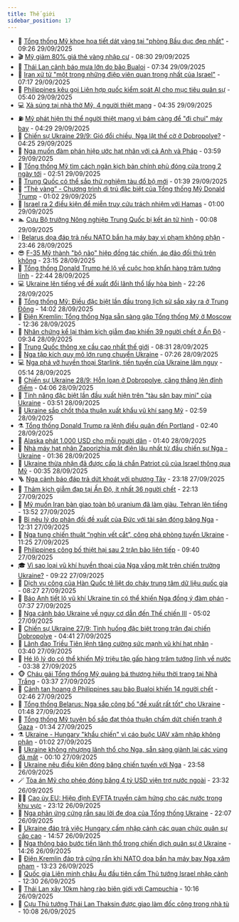 ```yaml
---
title: Thế giới
sidebar_position: 17
---
```


<!-- dantri-the-gioi:START -->
- 🌋 [Tổng thống Mỹ khoe họa tiết dát vàng tại &quot;phòng Bầu dục đẹp nhất&quot;](https://dantri.com.vn/the-gioi/tong-thong-my-khoe-hoa-tiet-dat-vang-tai-phong-bau-duc-dep-nhat-20250929162045245.htm) - 09:26 29/09/2025
- 🎬 [Mỹ giảm 80% giá thẻ vàng nhập cư](https://dantri.com.vn/the-gioi/my-giam-80-gia-the-vang-nhap-cu-20250929152358590.htm) - 08:30 29/09/2025
- 🧰 [Thái Lan cảnh báo mưa lớn do bão Bualoi](https://dantri.com.vn/the-gioi/thai-lan-canh-bao-mua-lon-do-bao-bualoi-20250929143253662.htm) - 07:34 29/09/2025
- 🌋 [Iran xử tử &quot;một trong những điệp viên quan trọng nhất của Israel&quot;](https://dantri.com.vn/the-gioi/iran-xu-tu-mot-trong-nhung-diep-vien-quan-trong-nhat-cua-israel-20250929141333593.htm) - 07:17 29/09/2025
- 🗽 [Philippines kêu gọi Liên hợp quốc kiểm soát AI cho mục tiêu quân sự](https://dantri.com.vn/the-gioi/philippines-keu-goi-lien-hop-quoc-kiem-soat-ai-cho-muc-tieu-quan-su-20250929115437227.htm) - 05:40 29/09/2025
- 💻 [Xả súng tại nhà thờ Mỹ, 4 người thiệt mạng](https://dantri.com.vn/the-gioi/xa-sung-tai-nha-tho-my-4-nguoi-thiet-mang-20250929111120908.htm) - 04:35 29/09/2025
- ⛽️ [Mỹ phát hiện thi thể người thiệt mạng vì bám càng để &quot;đi chui&quot; máy bay](https://dantri.com.vn/the-gioi/my-phat-hien-thi-the-nguoi-thiet-mang-vi-bam-cang-de-di-chui-may-bay-20250929111732499.htm) - 04:29 29/09/2025
- 🤩 [Chiến sự Ukraine 29/9: Gió đổi chiều, Nga lật thế cờ ở Dobropolye?](https://dantri.com.vn/the-gioi/chien-su-ukraine-299-gio-doi-chieu-nga-lat-the-co-o-dobropolye-20250929092656142.htm) - 04:25 29/09/2025
- 🧐 [Nga muốn đàm phán hiệp ước hạt nhân với cả Anh và Pháp](https://dantri.com.vn/the-gioi/nga-muon-dam-phan-hiep-uoc-hat-nhan-voi-ca-anh-va-phap-20250929105707592.htm) - 03:59 29/09/2025
- 🎊 [Tổng thống Mỹ tìm cách ngăn kịch bản chính phủ đóng cửa trong 2 ngày tới](https://dantri.com.vn/the-gioi/tong-thong-my-tim-cach-ngan-kich-ban-chinh-phu-dong-cua-trong-2-ngay-toi-20250929094555695.htm) - 02:51 29/09/2025
- 📝 [Trung Quốc có thể sắp thử nghiệm tàu đổ bộ mới](https://dantri.com.vn/the-gioi/trung-quoc-co-the-sap-thu-nghiem-tau-do-bo-moi-20250929083658297.htm) - 01:39 29/09/2025
- 🤡 [“Thẻ vàng” - Chương trình di trú đặc biệt của Tổng thống Mỹ Donald Trump](https://dantri.com.vn/the-gioi/the-vang-chuong-trinh-di-tru-dac-biet-cua-tong-thong-my-donald-trump-20250923112116468.htm) - 01:02 29/09/2025
- 🥷 [Israel ra 2 điều kiện để miễn truy cứu trách nhiệm với Hamas](https://dantri.com.vn/the-gioi/israel-ra-2-dieu-kien-de-mien-truy-cuu-trach-nhiem-voi-hamas-20250929075345573.htm) - 01:00 29/09/2025
- 🏊 [Cựu Bộ trưởng Nông nghiệp Trung Quốc bị kết án tử hình](https://dantri.com.vn/the-gioi/cuu-bo-truong-nong-nghiep-trung-quoc-bi-ket-an-tu-hinh-20250929070239060.htm) - 00:08 29/09/2025
- 🕯 [Belarus dọa đáp trả nếu NATO bắn hạ máy bay vi phạm không phận](https://dantri.com.vn/the-gioi/belarus-doa-dap-tra-neu-nato-ban-ha-may-bay-vi-pham-khong-phan-20250929063112532.htm) - 23:46 28/09/2025
- 😎 [F-35 Mỹ thành &quot;bộ não&quot; hiệp đồng tác chiến, áp đảo đối thủ trên không](https://dantri.com.vn/the-gioi/f-35-my-thanh-bo-nao-hiep-dong-tac-chien-ap-dao-doi-thu-tren-khong-20250927112817485.htm) - 23:15 28/09/2025
- 🌈 [Tổng thống Donald Trump hé lộ về cuộc họp khẩn hàng trăm tướng lĩnh](https://dantri.com.vn/the-gioi/tong-thong-donald-trump-he-lo-ve-cuoc-hop-khan-hang-tram-tuong-linh-20250929054025577.htm) - 22:44 28/09/2025
- 💻 [Ukraine lên tiếng về đề xuất đổi lãnh thổ lấy hòa bình](https://dantri.com.vn/the-gioi/ukraine-len-tieng-ve-de-xuat-doi-lanh-tho-lay-hoa-binh-20250929003933211.htm) - 22:26 28/09/2025
- 🤖 [Tổng thống Mỹ: Điều đặc biệt lần đầu trong lịch sử sắp xảy ra ở Trung Đông](https://dantri.com.vn/the-gioi/tong-thong-my-dieu-dac-biet-lan-dau-trong-lich-su-sap-xay-ra-o-trung-dong-20250928205513174.htm) - 14:02 28/09/2025
- 🦏 [Điện Kremlin: Tổng thống Nga sẵn sàng gặp Tổng thống Mỹ ở Moscow](https://dantri.com.vn/the-gioi/dien-kremlin-tong-thong-nga-san-sang-gap-tong-thong-my-o-moscow-20250928193100689.htm) - 12:36 28/09/2025
- 🌁 [Nhân chứng kể lại thảm kịch giẫm đạp khiến 39 người chết ở Ấn Độ](https://dantri.com.vn/the-gioi/nhan-chung-ke-lai-tham-kich-giam-dap-khien-39-nguoi-chet-o-an-do-20250928161839438.htm) - 09:34 28/09/2025
- 🐘 [Trung Quốc thông xe cầu cao nhất thế giới](https://dantri.com.vn/the-gioi/trung-quoc-thong-xe-cau-cao-nhat-the-gioi-20250928145156821.htm) - 08:31 28/09/2025
- 🥷 [Nga tập kích quy mô lớn rung chuyển Ukraine](https://dantri.com.vn/the-gioi/nga-tap-kich-quy-mo-lon-rung-chuyen-ukraine-20250928142255624.htm) - 07:26 28/09/2025
- 💻 [Nga phá vỡ huyền thoại Starlink, tiền tuyến của Ukraine lâm nguy](https://dantri.com.vn/the-gioi/nga-pha-vo-huyen-thoai-starlink-tien-tuyen-cua-ukraine-lam-nguy-20250928115615183.htm) - 05:14 28/09/2025
- 🎡 [Chiến sự Ukraine 28/9: Hỗn loạn ở Dobropolye, căng thẳng lên đỉnh điểm](https://dantri.com.vn/the-gioi/chien-su-ukraine-289-hon-loan-o-dobropolye-cang-thang-len-dinh-diem-20250928103817087.htm) - 04:06 28/09/2025
- 🧰 [Tính năng đặc biệt lần đầu xuất hiện trên &quot;tàu sân bay mini&quot; của Ukraine](https://dantri.com.vn/the-gioi/tinh-nang-dac-biet-lan-dau-xuat-hien-tren-tau-san-bay-mini-cua-ukraine-20250928102438687.htm) - 03:51 28/09/2025
- 🥸 [Ukraine sắp chốt thỏa thuận xuất khẩu vũ khí sang Mỹ](https://dantri.com.vn/the-gioi/ukraine-sap-chot-thoa-thuan-xuat-khau-vu-khi-sang-my-20250928091118765.htm) - 02:59 28/09/2025
- ⚗️ [Tổng thống Donald Trump ra lệnh điều quân đến Portland](https://dantri.com.vn/the-gioi/tong-thong-donald-trump-ra-lenh-dieu-quan-den-portland-20250928091557151.htm) - 02:40 28/09/2025
- 🌮 [Alaska phát 1.000 USD cho mỗi người dân](https://dantri.com.vn/the-gioi/alaska-phat-1000-usd-cho-moi-nguoi-dan-20250928083610484.htm) - 01:40 28/09/2025
- 🎃 [Nhà máy hạt nhân Zaporizhia mất điện lâu nhất từ đầu chiến sự Nga - Ukraine](https://dantri.com.vn/the-gioi/nha-may-hat-nhan-zaporizhia-mat-dien-lau-nhat-tu-dau-chien-su-nga-ukraine-20250928082528046.htm) - 01:36 28/09/2025
- 💫 [Ukraine thừa nhận đã được cấp lá chắn Patriot cũ của Israel thông qua Mỹ](https://dantri.com.vn/the-gioi/ukraine-thua-nhan-da-duoc-cap-la-chan-patriot-cu-cua-israel-thong-qua-my-20250928071856389.htm) - 00:35 28/09/2025
- 🪜 [Nga cảnh báo đáp trả dứt khoát với phương Tây](https://dantri.com.vn/the-gioi/nga-canh-bao-dap-tra-dut-khoat-voi-phuong-tay-20250928060418172.htm) - 23:18 27/09/2025
- 🌋 [Thảm kịch giẫm đạp tại Ấn Độ, ít nhất 36 người chết](https://dantri.com.vn/the-gioi/tham-kich-giam-dap-tai-an-do-it-nhat-36-nguoi-chet-20250928050524539.htm) - 22:13 27/09/2025
- 🦏 [Mỹ muốn Iran bàn giao toàn bộ uranium đã làm giàu, Tehran lên tiếng](https://dantri.com.vn/the-gioi/my-muon-iran-ban-giao-toan-bo-uranium-da-lam-giau-tehran-len-tieng-20250927204313427.htm) - 13:52 27/09/2025
- 👀 [Bỉ nêu lý do phản đối đề xuất của Đức với tài sản đóng băng Nga](https://dantri.com.vn/the-gioi/bi-neu-ly-do-phan-doi-de-xuat-cua-duc-voi-tai-san-dong-bang-nga-20250927190753932.htm) - 12:31 27/09/2025
- 🧰 [Nga tung chiến thuật “nghìn vết cắt”, công phá phòng tuyến Ukraine](https://dantri.com.vn/the-gioi/nga-tung-chien-thuat-nghin-vet-cat-cong-pha-phong-tuyen-ukraine-20250927105343420.htm) - 11:25 27/09/2025
- 🚀 [Philippines công bố thiệt hại sau 2 trận bão liên tiếp](https://dantri.com.vn/the-gioi/philippines-cong-bo-thiet-hai-sau-2-tran-bao-lien-tiep-20250927163511659.htm) - 09:40 27/09/2025
- 🎓 [Vì sao loại vũ khí huyền thoại của Nga vắng mặt trên chiến trường Ukraine?](https://dantri.com.vn/the-gioi/vi-sao-loai-vu-khi-huyen-thoai-cua-nga-vang-mat-tren-chien-truong-ukraine-20250927121313863.htm) - 09:22 27/09/2025
- 🥸 [Dịch vụ công của Hàn Quốc tê liệt do cháy trung tâm dữ liệu quốc gia](https://dantri.com.vn/the-gioi/dich-vu-cong-cua-han-quoc-te-liet-do-chay-trung-tam-du-lieu-quoc-gia-20250927151916316.htm) - 08:27 27/09/2025
- 🦅 [Báo Anh tiết lộ vũ khí Ukraine tin có thể khiến Nga đồng ý đàm phán](https://dantri.com.vn/the-gioi/bao-anh-tiet-lo-vu-khi-ukraine-tin-co-the-khien-nga-dong-y-dam-phan-20250927142341440.htm) - 07:37 27/09/2025
- 🤭 [Nga cảnh báo Ukraine về nguy cơ dẫn đến Thế chiến III](https://dantri.com.vn/the-gioi/nga-canh-bao-ukraine-ve-nguy-co-dan-den-the-chien-iii-20250927080447917.htm) - 05:02 27/09/2025
- 🤖 [Chiến sự Ukraine 27/9: Tình huống đặc biệt trong trận đại chiến Dobropolye](https://dantri.com.vn/the-gioi/chien-su-ukraine-279-tinh-huong-dac-biet-trong-tran-dai-chien-dobropolye-20250927111338903.htm) - 04:41 27/09/2025
- 🐲 [Lãnh đạo Triều Tiên lệnh tăng cường sức mạnh vũ khí hạt nhân](https://dantri.com.vn/the-gioi/lanh-dao-trieu-tien-lenh-tang-cuong-suc-manh-vu-khi-hat-nhan-20250927082840004.htm) - 03:40 27/09/2025
- 🫣 [Hé lộ lý do có thể khiến Mỹ triệu tập gấp hàng trăm tướng lĩnh về nước](https://dantri.com.vn/the-gioi/he-lo-ly-do-co-the-khien-my-trieu-tap-gap-hang-tram-tuong-linh-ve-nuoc-20250927100544357.htm) - 03:38 27/09/2025
- 🐵 [Cháu gái Tổng thống Mỹ quảng bá thương hiệu thời trang tại Nhà Trắng](https://dantri.com.vn/the-gioi/chau-gai-tong-thong-my-quang-ba-thuong-hieu-thoi-trang-tai-nha-trang-20250927095901519.htm) - 03:37 27/09/2025
- 🫶 [Cảnh tan hoang ở Philippines sau bão Bualoi khiến 14 người chết](https://dantri.com.vn/the-gioi/canh-tan-hoang-o-philippines-sau-bao-bualoi-khien-14-nguoi-chet-20250927091925801.htm) - 02:46 27/09/2025
- 💃 [Tổng thống Belarus: Nga sắp công bố &quot;đề xuất rất tốt&quot; cho Ukraine](https://dantri.com.vn/the-gioi/tong-thong-belarus-nga-sap-cong-bo-de-xuat-rat-tot-cho-ukraine-20250927083514418.htm) - 01:48 27/09/2025
- 💫 [Tổng thống Mỹ tuyên bố sắp đạt thỏa thuận chấm dứt chiến tranh ở Gaza](https://dantri.com.vn/the-gioi/tong-thong-my-tuyen-bo-sap-dat-thoa-thuan-cham-dut-chien-tranh-o-gaza-20250927070816079.htm) - 01:34 27/09/2025
- ⚗️ [Ukraine - Hungary &quot;khẩu chiến&quot; vì cáo buộc UAV xâm nhập không phận](https://dantri.com.vn/the-gioi/ukraine-hungary-khau-chien-vi-cao-buoc-uav-xam-nhap-khong-phan-20250927073224258.htm) - 01:02 27/09/2025
- 🥷 [Ukraine không nhượng lãnh thổ cho Nga, sẵn sàng giành lại các vùng đã mất](https://dantri.com.vn/the-gioi/ukraine-khong-nhuong-lanh-tho-cho-nga-san-sang-gianh-lai-cac-vung-da-mat-20250927065052105.htm) - 00:10 27/09/2025
- 🥸 [Ukraine nêu điều kiện đóng băng chiến tuyến với Nga](https://dantri.com.vn/the-gioi/ukraine-neu-dieu-kien-dong-bang-chien-tuyen-voi-nga-20250927064338916.htm) - 23:58 26/09/2025
- 🪄 [Tòa án Mỹ cho phép đóng băng 4 tỷ USD viện trợ nước ngoài](https://dantri.com.vn/the-gioi/toa-an-my-cho-phep-dong-bang-4-ty-usd-vien-tro-nuoc-ngoai-20250927062634012.htm) - 23:32 26/09/2025
- 🧑‍💻 [Cao ủy EU: Hiệp định EVFTA truyền cảm hứng cho các nước trong khu vực](https://dantri.com.vn/the-gioi/cao-uy-eu-hiep-dinh-evfta-truyen-cam-hung-cho-cac-nuoc-trong-khu-vuc-20250927010128219.htm) - 23:12 26/09/2025
- 🤭 [Nga phản ứng cứng rắn sau lời đe dọa của Tổng thống Ukraine](https://dantri.com.vn/the-gioi/nga-phan-ung-cung-ran-sau-loi-de-doa-cua-tong-thong-ukraine-20250926224436799.htm) - 22:07 26/09/2025
- 🗽 [Ukraine đáp trả việc Hungary cấm nhập cảnh các quan chức quân sự cấp cao](https://dantri.com.vn/the-gioi/ukraine-dap-tra-viec-hungary-cam-nhap-canh-cac-quan-chuc-quan-su-cap-cao-20250926205754845.htm) - 14:57 26/09/2025
- 🤖 [Nga thông báo bước tiến lãnh thổ trong chiến dịch quân sự ở Ukraine](https://dantri.com.vn/the-gioi/nga-thong-bao-buoc-tien-lanh-tho-trong-chien-dich-quan-su-o-ukraine-20250926203016809.htm) - 14:26 26/09/2025
- 🌈 [Điện Kremlin đáp trả cứng rắn khi NATO dọa bắn hạ máy bay Nga xâm phạm](https://dantri.com.vn/the-gioi/dien-kremlin-dap-tra-cung-ran-khi-nato-doa-ban-ha-may-bay-nga-xam-pham-20250926194421734.htm) - 13:23 26/09/2025
- 🤩 [Quốc gia Liên minh châu Âu đầu tiên cấm Thủ tướng Israel nhập cảnh](https://dantri.com.vn/the-gioi/quoc-gia-lien-minh-chau-au-dau-tien-cam-thu-tuong-israel-nhap-canh-20250926192341337.htm) - 12:30 26/09/2025
- 🤗 [Thái Lan xây 10km hàng rào biên giới với Campuchia](https://dantri.com.vn/the-gioi/thai-lan-xay-10km-hang-rao-bien-gioi-voi-campuchia-20250926165834694.htm) - 10:16 26/09/2025
- 🙉 [Cựu Thủ tướng Thái Lan Thaksin được giao làm đốc công trong nhà tù](https://dantri.com.vn/the-gioi/cuu-thu-tuong-thai-lan-thaksin-duoc-giao-lam-doc-cong-trong-nha-tu-20250926165826681.htm) - 10:08 26/09/2025<!-- dantri-the-gioi:END -->
